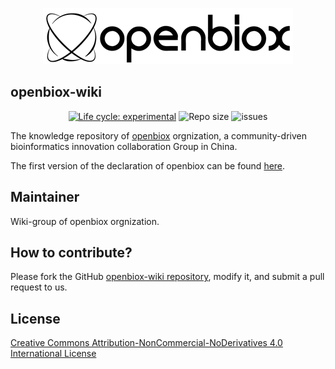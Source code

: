 <p align="center">
  <a href="https://github/openbiox/">
    <img
      alt="openbiox"
      src="./static/img/logo-long.png"
      width="400"
    />
  </a>
</p>

## openbiox-wiki

<p align="center">
  <a href="https://github.com/openbiox/openbiox-wiki"><img src="https://img.shields.io/badge/lifecycle-experimental-orange.svg" alt="Life cycle: experimental"></a>
  <img src="https://img.shields.io/github/repo-size/openbiox/openbiox-wiki.svg" alt="Repo size"/>
  <img src="https://img.shields.io/github/issues/openbiox/openbiox-wiki.svg" alt="issues"/>
</p>

The knowledge repository of [openbiox](https://openbiox.org) orgnization, a community-driven bioinformatics innovation collaboration Group in China.

The first version of the declaration of openbiox can be found [here](./declaration).

## Maintainer

Wiki-group of openbiox orgnization.

## How to contribute?

Please fork the GitHub [openbiox-wiki
repository](https://github.com/openbiox/openbiox-wiki), modify it, and
submit a pull request to us.

## License

[Creative Commons Attribution-NonCommercial-NoDerivatives 4.0
International
License](https://creativecommons.org/licenses/by-nc-nd/4.0/)